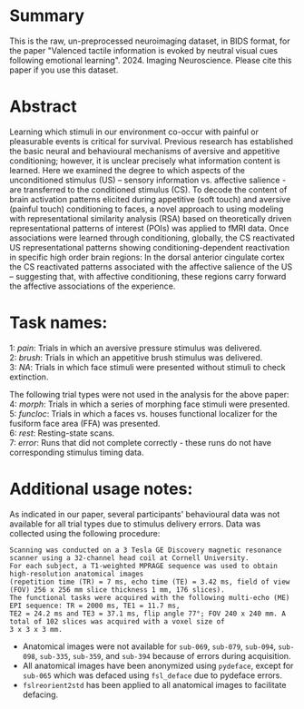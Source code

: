 # Summary
This is the raw, un-preprocessed neuroimaging dataset, in BIDS format, for the paper "Valenced tactile information is evoked by 
neutral visual cues following emotional learning". 2024. Imaging Neuroscience.
Please cite this paper if you use this dataset.

# Abstract
Learning which stimuli in our environment co-occur with painful or pleasurable events is critical for survival. 
Previous research has established the basic neural and behavioural mechanisms of aversive and appetitive conditioning; 
however, it is unclear precisely what information content is learned. Here we examined the degree to which aspects of 
the unconditioned stimulus (US) – sensory information vs. affective salience - are transferred to the conditioned 
stimulus (CS). To decode the content of brain activation patterns elicited during appetitive (soft touch) and aversive 
(painful touch) conditioning to faces, a novel approach to using modeling with representational similarity analysis (RSA) 
based on theoretically driven representational patterns of interest (POIs) was applied to fMRI data. Once associations 
were learned through conditioning, globally, the CS reactivated US representational patterns showing conditioning-dependent 
reactivation in specific high order brain regions: In the dorsal anterior cingulate cortex the CS reactivated patterns 
associated with the affective salience of the US – suggesting that, with affective conditioning, these regions carry 
forward the affective associations of the experience.

# Task names:
1: _pain_: Trials in which an aversive pressure stimulus was delivered.  
2: _brush_: Trials in which an appetitive brush stimulus was delivered.  
3: _NA_: Trials in which face stimuli were presented without stimuli to check extinction.  

The following trial types were not used in the analysis for the above paper:  
4: _morph_: Trials in which a series of morphing face stimuli were presented.  
5: _funcloc_: Trials in which a faces vs. houses functional localizer for the fusiform face area (FFA) was presented.  
6: _rest_: Resting-state scans.  
7: _error_: Runs that did not complete correctly - these runs do not have corresponding stimulus timing data.    

# Additional usage notes:
As indicated in our paper, several participants' behavioural data was not available for all trial types due to stimulus delivery errors.
Data was collected using the following procedure:
```
Scanning was conducted on a 3 Tesla GE Discovery magnetic resonance scanner using a 32-channel head coil at Cornell University. 
For each subject, a T1-weighted MPRAGE sequence was used to obtain high-resolution anatomical images 
(repetition time (TR) = 7 ms, echo time (TE) = 3.42 ms, field of view (FOV) 256 x 256 mm slice thickness 1 mm, 176 slices). 
The functional tasks were acquired with the following multi-echo (ME) EPI sequence: TR = 2000 ms, TE1 = 11.7 ms, 
TE2 = 24.2 ms and TE3 = 37.1 ms, flip angle 77°; FOV 240 x 240 mm. A total of 102 slices was acquired with a voxel size of 
3 x 3 x 3 mm.
```

- Anatomical images were not available for `sub-069`, `sub-079`, `sub-094`, `sub-098`, `sub-335`, `sub-359`, and `sub-394` because of errors during acquisition.
- All anatomical images have been anonymized using `pydeface`, except for `sub-065` which was defaced using `fsl_deface` due to pydeface errors.  
- `fslreorient2std` has been applied to all anatomical images to facilitate defacing.  
